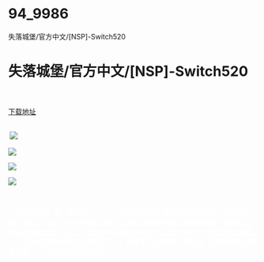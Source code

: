 # 94_9986
失落城堡/官方中文/[NSP]-Switch520
# 失落城堡/官方中文/[NSP]-Switch520
 <br/></br>
[下载地址](https://www.switch520.cc/article/9986 "下载地址")
<br/></br>

<p><span style="color: #ffffff;"><strong>&nbsp;<img src="https://www.switch520.cc/muke_img/upload_art_editor_20210227-1_65fc0989e4d404ef7470de66eef37409.jpg"> </strong></span></p>
<p><span style="color: #ffffff;"><strong><img src="https://www.switch520.cc/muke_img/upload_art_editor_20210227-1_6c5be35a431309bd59c723fb583bd596.jpg"></strong></span></p>
<p><span style="color: #ffffff;"><strong><img src="https://www.switch520.cc/muke_img/upload_art_editor_20210227-1_bd418da8b15e35ce1a804cb80f38f007.jpg"></strong></span></p>
<p><span style="color: #ffffff;"><strong><img src="https://www.switch520.cc/muke_img/upload_art_editor_20210227-1_aac9c6fc67fc00cde455afc647ba5190.jpg"></strong></span></p>
<p><span style="color: #ffffff;"><strong>&nbsp;</strong></span></p>
<p><span style="color: #ffffff;"><strong>：《失落城堡》是一款由Hunter Studio制作的国产独立动作冒险游戏。《失落城堡》包含了rogue-like的随机元素，玩家可以尝试用随机拾取的装备、道具和宝物挑战盘踞城堡的敌人。在游戏中玩家扮演的是一位踏入Harwood城堡的宝藏猎人，计划着用手中的武器去伸张正义，顺便干点宝藏猎人的勾当。然而城堡已被邪恶侵蚀，一切都能如自己所愿吗？</strong></span></p>
<p>&nbsp;</p>
